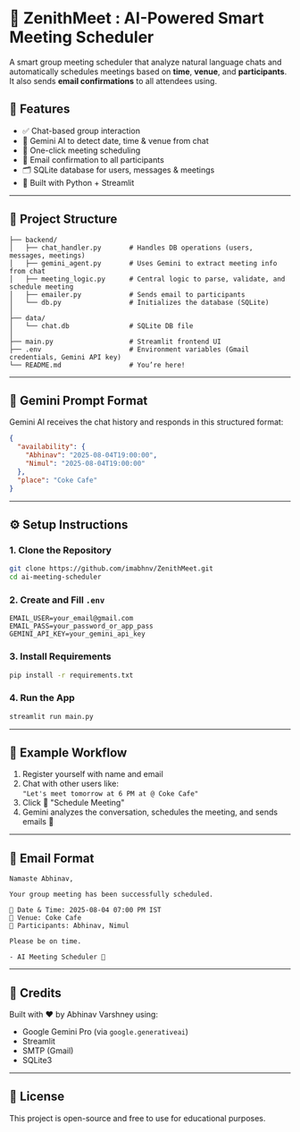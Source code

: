 # 🤖 ZenithMeet : AI-Powered Smart Meeting Scheduler

A smart group meeting scheduler that analyze natural language chats and automatically schedules meetings based on **time**, **venue**, and **participants**. It also sends **email confirmations** to all attendees using.

## 🚀 Features

- ✅ Chat-based group interaction
- 🧠 Gemini AI to detect date, time & venue from chat
- 📅 One-click meeting scheduling
- 📧 Email confirmation to all participants
- 🗂️ SQLite database for users, messages & meetings
- 🎯 Built with Python + Streamlit

---

## 📂 Project Structure

```
├── backend/
│   ├── chat_handler.py       # Handles DB operations (users, messages, meetings)
│   ├── gemini_agent.py       # Uses Gemini to extract meeting info from chat
│   ├── meeting_logic.py      # Central logic to parse, validate, and schedule meeting
│   ├── emailer.py            # Sends email to participants
│   └── db.py                 # Initializes the database (SQLite)
│
├── data/
│   └── chat.db               # SQLite DB file
│
├── main.py                   # Streamlit frontend UI
├── .env                      # Environment variables (Gmail credentials, Gemini API key)
└── README.md                 # You’re here!
```

---

## 🧠 Gemini Prompt Format

Gemini AI receives the chat history and responds in this structured format:
```json
{
  "availability": {
    "Abhinav": "2025-08-04T19:00:00",
    "Nimul": "2025-08-04T19:00:00"
  },
  "place": "Coke Cafe"
}
```

---

## ⚙️ Setup Instructions

### 1. Clone the Repository

```bash
git clone https://github.com/imabhnv/ZenithMeet.git
cd ai-meeting-scheduler
```

### 2. Create and Fill `.env`

```
EMAIL_USER=your_email@gmail.com
EMAIL_PASS=your_password_or_app_pass
GEMINI_API_KEY=your_gemini_api_key
```

### 3. Install Requirements

```bash
pip install -r requirements.txt
```

### 4. Run the App

```bash
streamlit run main.py
```

---

## 🧪 Example Workflow

1. Register yourself with name and email
2. Chat with other users like:  
   `"Let's meet tomorrow at 6 PM at @ Coke Cafe"`  
3. Click 📅 "Schedule Meeting"
4. Gemini analyzes the conversation, schedules the meeting, and sends emails 🎉

---

## 💌 Email Format

```
Namaste Abhinav,

Your group meeting has been successfully scheduled.

📅 Date & Time: 2025-08-04 07:00 PM IST
📍 Venue: Coke Cafe
👥 Participants: Abhinav, Nimul

Please be on time.

- AI Meeting Scheduler 🤖
```

---

## 🙌 Credits

Built with ❤️ by Abhinav Varshney using:
- Google Gemini Pro (via `google.generativeai`)
- Streamlit
- SMTP (Gmail)
- SQLite3

---

## 📃 License

This project is open-source and free to use for educational purposes.
